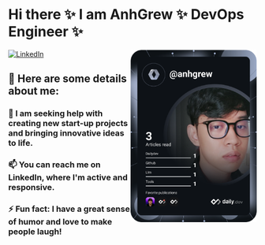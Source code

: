 # Hi there ✨ I am **AnhGrew** ✨ DevOps Engineer ✨


<div align="left">

  <a href="https://www.linkedin.com/in/anhgrew/">
    <img
      src="https://img.shields.io/static/v1?logo=linkedin&style=flat-square&color=0072b1&label=LinkedIn&message=%E2%98%86"
      alt="LinkedIn"
    />
  </a>


  <a href="https://api.daily.dev/get?r=omBratteng" target="_blank">
    <img
      width="256"
      align="right"
      src="https://raw.githubusercontent.com/Anhgrew/AnhGrew/master/devcard.svg"
    />
  </a>
</div>



## 🔭  Here are some details about me:


### 🤔 I am seeking help with creating new start-up projects and bringing innovative ideas to life.


### 📫 You can reach me on LinkedIn, where I'm active and responsive.


### ⚡ Fun fact: I have a great sense of humor and love to make people laugh!

